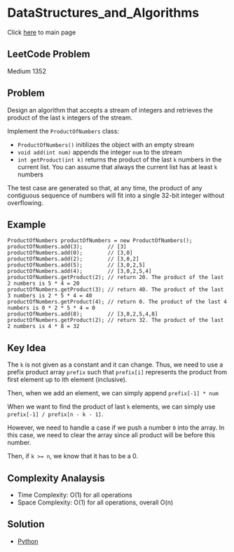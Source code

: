 # DataStructures_and_Algorithms
Click [here](../../README.md) to main page

## LeetCode Problem
Medium 1352

## Problem
Design an algorithm that accepts a stream of integers and retrieves the product of the last `k` integers of the stream.

Implement the `ProductOfNumbers` class:
- `ProductOfNumbers()` initilizes the object with an empty stream
- `void add(int num)` appends the integer `num` to the stream
- `int getProduct(int k)` returns the product of the last `k` numbers in the current list. You can assume that always the current list has at least `k` numbers

The test case are generated so that, at any time, the product of any contiguous sequence of numbers will fit into a single 32-bit integer without overflowing.

## Example
```
ProductOfNumbers productOfNumbers = new ProductOfNumbers();
productOfNumbers.add(3);        // [3]
productOfNumbers.add(0);        // [3,0]
productOfNumbers.add(2);        // [3,0,2]
productOfNumbers.add(5);        // [3,0,2,5]
productOfNumbers.add(4);        // [3,0,2,5,4]
productOfNumbers.getProduct(2); // return 20. The product of the last 2 numbers is 5 * 4 = 20
productOfNumbers.getProduct(3); // return 40. The product of the last 3 numbers is 2 * 5 * 4 = 40
productOfNumbers.getProduct(4); // return 0. The product of the last 4 numbers is 0 * 2 * 5 * 4 = 0
productOfNumbers.add(8);        // [3,0,2,5,4,8]
productOfNumbers.getProduct(2); // return 32. The product of the last 2 numbers is 4 * 8 = 32 
```

## Key Idea
The `k` is not given as a constant and it can change. Thus, we need to use a prefix product array `prefix` such that `prefix[i]` represents the product from first element up to ith element (inclusive).

Then, when we add an element, we can simply append `prefix[-1] * num`

When we want to find the product of last `k` elements, we can simply use `prefix[-1] / prefix[n - k - 1]`.

However, we need to handle a case if we push a number `0` into the array. In this case, we need to clear the array since all product will be before this number.

Then, if `k >= n`, we know that it has to be a 0.

## Complexity Analaysis
- Time Complexity: O(1) for all operations
- Space Complexity: O(1) for all operations, overall O(n)

## Solution
- [Python](./solution.py)